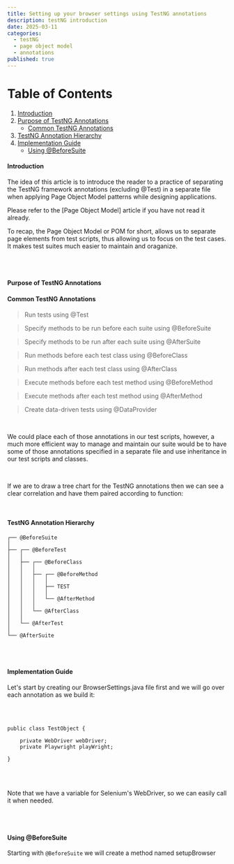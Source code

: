 ```yaml
---
title: Setting up your browser settings using TestNG annotations
description: testNG introduction
date: 2025-03-11
categories:
  - testNG
  - page object model
  - annotations
published: true
---
```


# Table of Contents

1. [Introduction](#Introduction)
2. [Purpose of TestNG Annotations](#purpose-of-testng-annotations)  
   - [Common TestNG Annotations](#common-testng-annotations)  
3. [TestNG Annotation Hierarchy](#testng-annotation-hierarchy)
4. [Implementation Guide](#implementation-guide)  
   - [Using @BeforeSuite](#using-beforesuite)

#### Introduction

The idea of this article is to introduce the reader to a practice of separating the TestNG framework annotations (excluding @Test) in a separate file when applying Page Object Model patterns while designing applications. 

Please refer to the [Page Object Model] article if you have not read it already.

To recap, the Page Object Model or POM for short, allows us to separate page elements from test scripts, thus allowing us to focus on the test cases. It makes test suites much easier to maintain and oraganize. 

<br/><br/>

#### Purpose of TestNG Annotations

#### Common TestNG Annotations

> Run tests using @Test

> Specify methods to be run before each suite using @BeforeSuite

> Specify methods to be run after each suite using @AfterSuite

> Run methods before each test class using @BeforeClass

> Run methods after each test class using @AfterClass

> Execute methods before each test method using @BeforeMethod

> Execute methods after each test method using @AfterMethod

> Create data-driven tests using @DataProvider

<br>

We could place each of those annotations in our test scripts, however, a much more efficient way to manage and maintain our suite would be to have some of those annotations specified in a separate file and use inheritance in our test scripts and classes.

<br>

If we are to draw a tree chart for the TestNG annotations then we can see a clear correlation and have them paired according to function:

<br>

#### TestNG Annotation Hierarchy

```
┌── @BeforeSuite
│
├── ┌── @BeforeTest
│   │
│   ├── ┌── @BeforeClass
│   │   │
│   │   ├── ┌── @BeforeMethod
│   │   │   │
│   │   │   ├── TEST
│   │   │   │
│   │   │   └── @AfterMethod
│   │   │
│   │   └── @AfterClass
│   │
│   └── @AfterTest
│
└── @AfterSuite
```
<br/><br/>

#### Implementation Guide

Let's start by creating our BrowserSettings.java file first and we will go over each annotation as we build it:

<br/><br/>

```
public class TestObject {

    private WebDriver webDriver;
    private Playwright playWright;

}
```
<br/><br/>

Note that we have a variable for Selenium's WebDriver, so we can easily call it when needed.

<br/><br/>

#### Using @BeforeSuite

Starting with `@BeforeSuite` we will create a method named setupBrowser

<!-- WebDriverManager.chromedriver().setup(); -->

